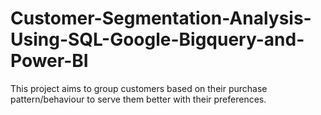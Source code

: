 # Customer-Segmentation-Analysis-Using-SQL-Google-Bigquery-and-Power-BI
This project aims to group customers based on their purchase pattern/behaviour to serve them better with their preferences.
